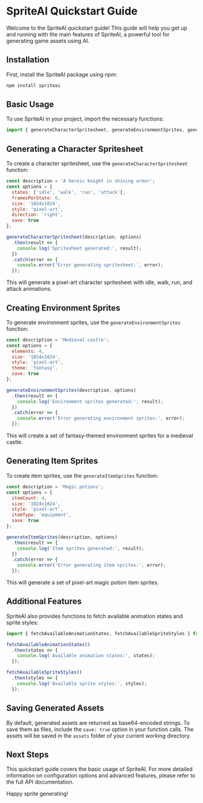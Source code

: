 # SpriteAI Quickstart Guide

Welcome to the SpriteAI quickstart guide! This guide will help you get up and running with the main features of SpriteAI, a powerful tool for generating game assets using AI.

## Installation

First, install the SpriteAI package using npm:

```bash
npm install spriteai
```

## Basic Usage

To use SpriteAI in your project, import the necessary functions:

```javascript
import { generateCharacterSpritesheet, generateEnvironmentSprites, generateItemSprites } from 'spriteai';
```

## Generating a Character Spritesheet

To create a character spritesheet, use the `generateCharacterSpritesheet` function:

```javascript
const description = 'A heroic knight in shining armor';
const options = {
  states: ['idle', 'walk', 'run', 'attack'],
  framesPerState: 6,
  size: '1024x1024',
  style: 'pixel-art',
  direction: 'right',
  save: true
};

generateCharacterSpritesheet(description, options)
  .then(result => {
    console.log('Spritesheet generated:', result);
  })
  .catch(error => {
    console.error('Error generating spritesheet:', error);
  });
```

This will generate a pixel-art character spritesheet with idle, walk, run, and attack animations.

## Creating Environment Sprites

To generate environment sprites, use the `generateEnvironmentSprites` function:

```javascript
const description = 'Medieval castle';
const options = {
  elements: 4,
  size: '1024x1024',
  style: 'pixel-art',
  theme: 'fantasy',
  save: true
};

generateEnvironmentSprites(description, options)
  .then(result => {
    console.log('Environment sprites generated:', result);
  })
  .catch(error => {
    console.error('Error generating environment sprites:', error);
  });
```

This will create a set of fantasy-themed environment sprites for a medieval castle.

## Generating Item Sprites

To create item sprites, use the `generateItemSprites` function:

```javascript
const description = 'Magic potions';
const options = {
  itemCount: 4,
  size: '1024x1024',
  style: 'pixel-art',
  itemType: 'equipment',
  save: true
};

generateItemSprites(description, options)
  .then(result => {
    console.log('Item sprites generated:', result);
  })
  .catch(error => {
    console.error('Error generating item sprites:', error);
  });
```

This will generate a set of pixel-art magic potion item sprites.

## Additional Features

SpriteAI also provides functions to fetch available animation states and sprite styles:

```javascript
import { fetchAvailableAnimationStates, fetchAvailableSpriteStyles } from 'spriteai';

fetchAvailableAnimationStates()
  .then(states => {
    console.log('Available animation states:', states);
  });

fetchAvailableSpriteStyles()
  .then(styles => {
    console.log('Available sprite styles:', styles);
  });
```

## Saving Generated Assets

By default, generated assets are returned as base64-encoded strings. To save them as files, include the `save: true` option in your function calls. The assets will be saved in the `assets` folder of your current working directory.

## Next Steps

This quickstart guide covers the basic usage of SpriteAI. For more detailed information on configuration options and advanced features, please refer to the full API documentation.

Happy sprite generating!